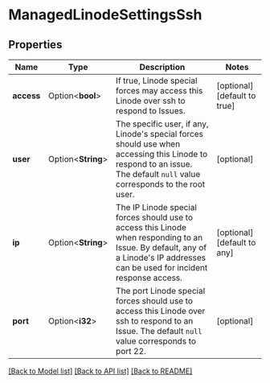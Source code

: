 # ManagedLinodeSettingsSsh

## Properties

Name | Type | Description | Notes
------------ | ------------- | ------------- | -------------
**access** | Option<**bool**> | If true, Linode special forces may access this Linode over ssh to respond to Issues.  | [optional][default to true]
**user** | Option<**String**> | The specific user, if any, Linode's special forces should use when accessing this Linode to respond to an issue.  The default `null` value corresponds to the root user.  | [optional]
**ip** | Option<**String**> | The IP Linode special forces should use to access this Linode when responding to an Issue.  By default, any of a Linode's IP addresses can be used for incident response access.  | [optional][default to any]
**port** | Option<**i32**> | The port Linode special forces should use to access this Linode over ssh to respond to an Issue.  The default `null` value corresponds to port 22.  | [optional]

[[Back to Model list]](../README.md#documentation-for-models) [[Back to API list]](../README.md#documentation-for-api-endpoints) [[Back to README]](../README.md)


